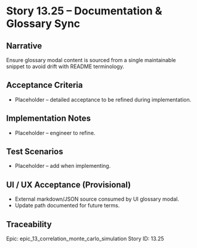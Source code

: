 # Story 13.25 – Documentation & Glossary Sync

## Narrative
Ensure glossary modal content is sourced from a single maintainable snippet to avoid drift with README terminology.

## Acceptance Criteria
- Placeholder – detailed acceptance to be refined during implementation.

## Implementation Notes
- Placeholder – engineer to refine.

## Test Scenarios
- Placeholder – add when implementing.

## UI / UX Acceptance (Provisional)
- External markdown/JSON source consumed by UI glossary modal.
- Update path documented for future terms.

## Traceability
Epic: epic_13_correlation_monte_carlo_simulation
Story ID: 13.25
